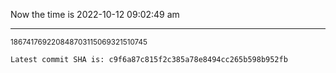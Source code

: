 Now the time is 2022-10-12 09:02:49 am

---

<small>186741769220848703115069321510745</small>

```txt
Latest commit SHA is: c9f6a87c815f2c385a78e8494cc265b598b952fb
```
